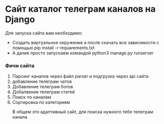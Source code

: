 <h1>Сайт каталог телеграм каналов на Django</h1>

<p>Для запуска сайта вам необходимо:</p>
<ul>
    <li>Создать виртуальное окружение а после скачать все зависимости с помощью pip install -r requarements.txt</li>
    <li>А далее просто запускаем командой python3 manage.py runserver</li>
</ul>

<h3>Фичи сайта</h3>
<ol>
    <li>Парсинг каналов через файл parser и подгрузка через api сайта</li>
    <li>добавление телеграм чатов</li>
    <li>Добавление телеграм ботов</li>
    <li>Добалвение телеграм статей</li>
    <li>Поиск по каналам</li>
    <li>Сортировка по категориям</li>

В общем это адаптивный сайт, для поиска нужного тебе телеграм канала


</ol>